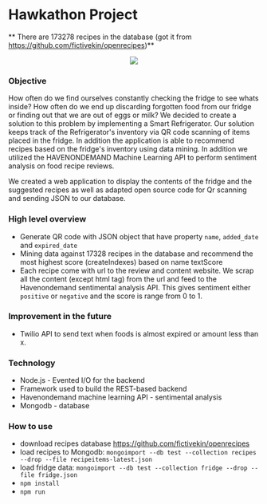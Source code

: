 Hawkathon Project
===========
** There are 173278 recipes in the database (got it from https://github.com/fictivekin/openrecipes)**

<p align="center">
  <img src="https://raw.githubusercontent.com/Bunchhieng/Hawkathon/master/public/images/s1.png"/>
</p>

### Objective

How often do we find ourselves constantly checking the fridge to see whats inside? How often do we end up discarding forgotten food from our fridge or
finding out that we are out of eggs or milk? We decided to create a solution to this problem by implementing a Smart Refrigerator. Our solution keeps track of
the Refrigerator's inventory via QR code scanning of items placed in the fridge. In addition the application is able to recommend recipes based on the fridge's inventory using data mining. In addition we utilized the HAVENONDEMAND Machine Learning API to perform sentiment analysis on food recipe reviews.

We created a web application to display the contents of the fridge and the suggested recipes as well as adapted open source code for Qr scanning and sending JSON to our database.

### High level overview
- Generate QR code with JSON object that have property `name`, `added_date` and `expired_date`
- Mining data against 17328 recipes in the database and recommend the most highest score (createIndexes) based on name textScore
-  Each recipe come with url to the review and content website. We scrap all the content (except html tag) from the url and feed to the Havenondemand sentimental analysis API. This gives sentiment either `positive` or `negative` and the score is range from 0 to 1.

### Improvement in the future
- Twilio API to send text when foods is almost expired or amount less than x.

### Technology
- Node.js - Evented I/O for the backend
- Framework used to build the REST-based backend
- Havenondemand machine learning API - sentimental analysis
- Mongodb - database

### How to use
- download recipes database https://github.com/fictivekin/openrecipes
- load recipes to Mongodb: `mongoimport --db test --collection recipes --drop --file recipeitems-latest.json`
- load fridge data: `mongoimport --db test --collection fridge --drop --file fridge.json`
- `npm install`
- `npm run`
